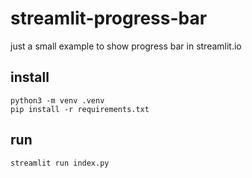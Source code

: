 # streamlit-progress-bar

just a small example to show progress bar in streamlit.io

## install

```
python3 -m venv .venv
pip install -r requirements.txt
```

## run

```
streamlit run index.py
```
